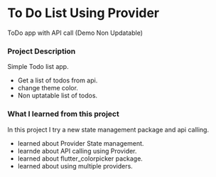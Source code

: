 # To Do List Using Provider

ToDo app with API call (Demo Non Updatable)

### Project Description
Simple Todo list app.
- Get a list of todos from api.
- change theme color.
- Non uptatable list of todos.

### What I learned from this project
In this project I try a new state management package and api calling.
- learned about Provider State management.
- learnde about API calling using Provider.
- learned about flutter_colorpicker package.
- learned about using multiple providers.
